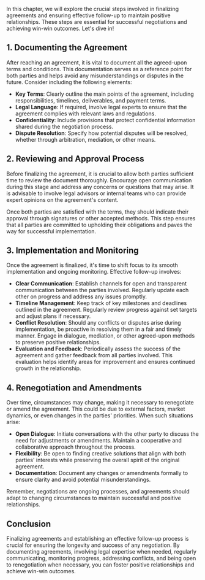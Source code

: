 
In this chapter, we will explore the crucial steps involved in finalizing agreements and ensuring effective follow-up to maintain positive relationships. These steps are essential for successful negotiations and achieving win-win outcomes. Let's dive in!

## 1\. Documenting the Agreement

After reaching an agreement, it is vital to document all the agreed-upon terms and conditions. This documentation serves as a reference point for both parties and helps avoid any misunderstandings or disputes in the future. Consider including the following elements:

- **Key Terms**: Clearly outline the main points of the agreement, including responsibilities, timelines, deliverables, and payment terms.
- **Legal Language**: If required, involve legal experts to ensure that the agreement complies with relevant laws and regulations.
- **Confidentiality**: Include provisions that protect confidential information shared during the negotiation process.
- **Dispute Resolution**: Specify how potential disputes will be resolved, whether through arbitration, mediation, or other means.

## 2\. Reviewing and Approval Process

Before finalizing the agreement, it is crucial to allow both parties sufficient time to review the document thoroughly. Encourage open communication during this stage and address any concerns or questions that may arise. It is advisable to involve legal advisors or internal teams who can provide expert opinions on the agreement's content.

Once both parties are satisfied with the terms, they should indicate their approval through signatures or other accepted methods. This step ensures that all parties are committed to upholding their obligations and paves the way for successful implementation.

## 3\. Implementation and Monitoring

Once the agreement is finalized, it's time to shift focus to its smooth implementation and ongoing monitoring. Effective follow-up involves:

- **Clear Communication**: Establish channels for open and transparent communication between the parties involved. Regularly update each other on progress and address any issues promptly.
- **Timeline Management**: Keep track of key milestones and deadlines outlined in the agreement. Regularly review progress against set targets and adjust plans if necessary.
- **Conflict Resolution**: Should any conflicts or disputes arise during implementation, be proactive in resolving them in a fair and timely manner. Engage in dialogue, mediation, or other agreed-upon methods to preserve positive relationships.
- **Evaluation and Feedback**: Periodically assess the success of the agreement and gather feedback from all parties involved. This evaluation helps identify areas for improvement and ensures continued growth in the relationship.

## 4\. Renegotiation and Amendments

Over time, circumstances may change, making it necessary to renegotiate or amend the agreement. This could be due to external factors, market dynamics, or even changes in the parties' priorities. When such situations arise:

- **Open Dialogue**: Initiate conversations with the other party to discuss the need for adjustments or amendments. Maintain a cooperative and collaborative approach throughout the process.
- **Flexibility**: Be open to finding creative solutions that align with both parties' interests while preserving the overall spirit of the original agreement.
- **Documentation**: Document any changes or amendments formally to ensure clarity and avoid potential misunderstandings.

Remember, negotiations are ongoing processes, and agreements should adapt to changing circumstances to maintain successful and positive relationships.

## Conclusion

Finalizing agreements and establishing an effective follow-up process is crucial for ensuring the longevity and success of any negotiation. By documenting agreements, involving legal expertise when needed, regularly communicating, monitoring progress, addressing conflicts, and being open to renegotiation when necessary, you can foster positive relationships and achieve win-win outcomes.
